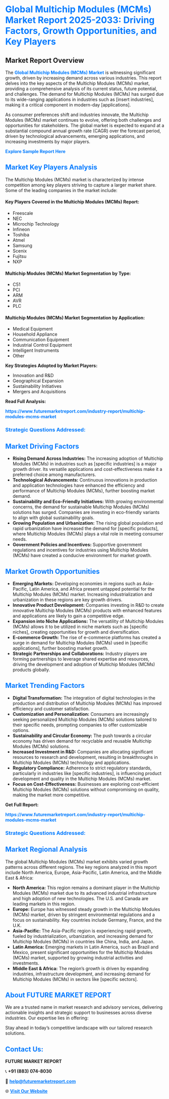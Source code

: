 <h1 style="color: #007BFF;">Global Multichip Modules (MCMs) Market Report 2025-2033: Driving Factors, Growth Opportunities, and Key Players</h1>

<section id="overview">
<h2>Market Report Overview</h2>
<p>The <a href="https://www.futuremarketreport.com/industry-report/multichip-modules-mcms-market" style="color: #007BFF; text-decoration: none;"><strong>Global Multichip Modules (MCMs) Market</strong></a> is witnessing significant growth, driven by increasing demand across various industries. This report delves into the key aspects of the Multichip Modules (MCMs) market, providing a comprehensive analysis of its current status, future potential, and challenges. The demand for Multichip Modules (MCMs) has surged due to its wide-ranging applications in industries such as [insert industries], making it a critical component in modern-day [applications].</p>
<p>As consumer preferences shift and industries innovate, the Multichip Modules (MCMs) market continues to evolve, offering both challenges and opportunities for stakeholders. The global market is expected to expand at a substantial compound annual growth rate (CAGR) over the forecast period, driven by technological advancements, emerging applications, and increasing investments by major players.</p>
</section>

<section id="overview">
<p><a href="https://www.futuremarketreport.com/request-sample/reportId=83700" style="color: #007BFF; text-decoration: none;"><strong>Explore Sample Report Here</strong></a></p>
</section>

<section id="key-players">
<h2 style="color: #007BFF;">Market Key Players Analysis</h2>
<p>The Multichip Modules (MCMs) market is characterized by intense competition among key players striving to capture a larger market share. Some of the leading companies in the market include:</p>
<h4>Key Players Covered in the Multichip Modules (MCMs) Report:</h4>
<ul><li>Freescale</li><li>NEC</li><li>Microchip Technology</li><li>Infineon</li><li>Toshiba</li><li>Atmel</li><li>Samsung</li><li>Scenix</li><li>Fujitsu</li><li>NXP</li></ul>
<h4>Multichip Modules (MCMs) Market Segmentation by Type:</h4>
<ul><li>C51</li><li>PCI</li><li>ARM</li><li>AVR</li><li>PLC</li></ul>

<h4>Multichip Modules (MCMs) Market Segmentation by Application:</h4>
<ul><li>Medical Equipment</li><li>Household Appliance</li><li>Communication Equipment</li><li>Industrial Control Equipment</li><li>Intelligent Instruments</li><li>Other</li></ul>
<p><strong>Key Strategies Adopted by Market Players:</strong></p>
<ul>
<li>Innovation and R&D</li>
<li>Geographical Expansion</li>
<li>Sustainability Initiatives</li>
<li>Mergers and Acquisitions</li>
</ul>
</section>

<section>
<p><strong>Read Full Analysis: </strong></p><a href="https://www.futuremarketreport.com/industry-report/multichip-modules-mcms-market" style="color: #007BFF; text-decoration: none;"><strong>https://www.futuremarketreport.com/industry-report/multichip-modules-mcms-market</strong></a>
<h3 style="color: #007BFF;">Strategic Questions Addressed:</h3>
</section>

<section id="driving-factors">
<h2 style="color: #007BFF;">Market Driving Factors</h2>
<ul>
<li><strong>Rising Demand Across Industries:</strong> The increasing adoption of Multichip Modules (MCMs) in industries such as [specific industries] is a major growth driver. Its versatile applications and cost-effectiveness make it a preferred choice among manufacturers.</li>
<li><strong>Technological Advancements:</strong> Continuous innovations in production and application technologies have enhanced the efficiency and performance of Multichip Modules (MCMs), further boosting market demand.</li>
<li><strong>Sustainability and Eco-Friendly Initiatives:</strong> With growing environmental concerns, the demand for sustainable Multichip Modules (MCMs) solutions has surged. Companies are investing in eco-friendly variants to align with global sustainability goals.</li>
<li><strong>Growing Population and Urbanization:</strong> The rising global population and rapid urbanization have increased the demand for [specific products], where Multichip Modules (MCMs) plays a vital role in meeting consumer needs.</li>
<li><strong>Government Policies and Incentives:</strong> Supportive government regulations and incentives for industries using Multichip Modules (MCMs) have created a conducive environment for market growth.</li>
</ul>
</section>

<section id="growth-opportunities">
<h2 style="color: #007BFF;">Market Growth Opportunities</h2>
<ul>
<li><strong>Emerging Markets:</strong> Developing economies in regions such as Asia-Pacific, Latin America, and Africa present untapped potential for the Multichip Modules (MCMs) market. Increasing industrialization and urbanization in these regions are key growth drivers.</li>
<li><strong>Innovative Product Development:</strong> Companies investing in R&D to create innovative Multichip Modules (MCMs) products with enhanced features and applications are likely to gain a competitive edge.</li>
<li><strong>Expansion into Niche Applications:</strong> The versatility of Multichip Modules (MCMs) allows it to be utilized in niche markets such as [specific niches], creating opportunities for growth and diversification.</li>
<li><strong>E-commerce Growth:</strong> The rise of e-commerce platforms has created a surge in demand for Multichip Modules (MCMs) used in [specific applications], further boosting market growth.</li>
<li><strong>Strategic Partnerships and Collaborations:</strong> Industry players are forming partnerships to leverage shared expertise and resources, driving the development and adoption of Multichip Modules (MCMs) products globally.</li>
</ul>
</section>

<section id="trending-factors">
<h2 style="color: #007BFF;">Market Trending Factors</h2>
<ul>
<li><strong>Digital Transformation:</strong> The integration of digital technologies in the production and distribution of Multichip Modules (MCMs) has improved efficiency and customer satisfaction.</li>
<li><strong>Customization and Personalization:</strong> Consumers are increasingly seeking personalized Multichip Modules (MCMs) solutions tailored to their specific needs, prompting companies to offer customizable options.</li>
<li><strong>Sustainability and Circular Economy:</strong> The push towards a circular economy has driven demand for recyclable and reusable Multichip Modules (MCMs) solutions.</li>
<li><strong>Increased Investment in R&D:</strong> Companies are allocating significant resources to research and development, resulting in breakthroughs in Multichip Modules (MCMs) technology and applications.</li>
<li><strong>Regulatory Compliance:</strong> Adherence to strict regulatory standards, particularly in industries like [specific industries], is influencing product development and quality in the Multichip Modules (MCMs) market.</li>
<li><strong>Focus on Cost-Effectiveness:</strong> Businesses are exploring cost-efficient Multichip Modules (MCMs) solutions without compromising on quality, making the market more competitive.</li>
</ul>
</section>

<section>
<p><strong>Get Full Report: </strong></p><a href="https://www.futuremarketreport.com/industry-report/multichip-modules-mcms-market" style="color: #007BFF; text-decoration: none;"><strong>https://www.futuremarketreport.com/industry-report/multichip-modules-mcms-market</strong></a>
<h3 style="color: #007BFF;">Strategic Questions Addressed:</h3>
</section>


<section id="regional-analysis">
<h2 style="color: #007BFF;">Market Regional Analysis</h2>
<p>The global Multichip Modules (MCMs) market exhibits varied growth patterns across different regions. The key regions analyzed in this report include North America, Europe, Asia-Pacific, Latin America, and the Middle East & Africa:</p>
<ul>
<li><strong>North America:</strong> This region remains a dominant player in the Multichip Modules (MCMs) market due to its advanced industrial infrastructure and high adoption of new technologies. The U.S. and Canada are leading markets in this region.</li>
<li><strong>Europe:</strong> Europe has witnessed steady growth in the Multichip Modules (MCMs) market, driven by stringent environmental regulations and a focus on sustainability. Key countries include Germany, France, and the U.K.</li>
<li><strong>Asia-Pacific:</strong> The Asia-Pacific region is experiencing rapid growth, fueled by industrialization, urbanization, and increasing demand for Multichip Modules (MCMs) in countries like China, India, and Japan.</li>
<li><strong>Latin America:</strong> Emerging markets in Latin America, such as Brazil and Mexico, present significant opportunities for the Multichip Modules (MCMs) market, supported by growing industrial activities and investments.</li>
<li><strong>Middle East & Africa:</strong> The region’s growth is driven by expanding industries, infrastructure development, and increasing demand for Multichip Modules (MCMs) in sectors like [specific sectors].</li>
</ul>
</section>

<footer>
<h2 style="color: #007BFF;">About FUTURE MARKET REPORT</h2>
<p>We are a trusted name in market research and advisory services, delivering actionable insights and strategic support to businesses across diverse industries. Our expertise lies in offering:</p>

<p>Stay ahead in today’s competitive landscape with our tailored research solutions.</p>

<h2 style="color: #007BFF;">Contact Us:</h2>
<p><strong>FUTURE MARKET REPORT</strong></p>
<p>📞 <strong>+91 (883) 074-8030</strong></p>
<p>📧 <strong><a href="mailto:help@futuremarketreport.com" style="color: #007BFF;">help@futuremarketreport.com</a></strong></p>
<p>🌐 <strong><a href="https://www.futuremarketreport.com/" style="color: #007BFF;">Visit Our Website</a></strong></p>
</footer>